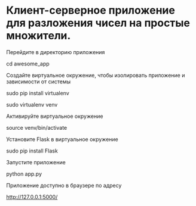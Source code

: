 # Клиент-серверное приложение для разложения чисел на простые множители.


Перейдите в директорию приложения
  
  cd awesome_app

Создайте виртуальное окружение, чтобы изолировать приложение и зависимости от системы
  
  sudo pip install virtualenv
  
  sudo virtualenv venv

Активируйте виртуальное окружение
  
  source venv/bin/activate

Установите Flask в виртуальное окружение
  
  sudo pip install Flask

Запустите приложение
  
  python app.py

Приложение доступно в браузере по адресу 

http://127.0.0.1:5000/ 


